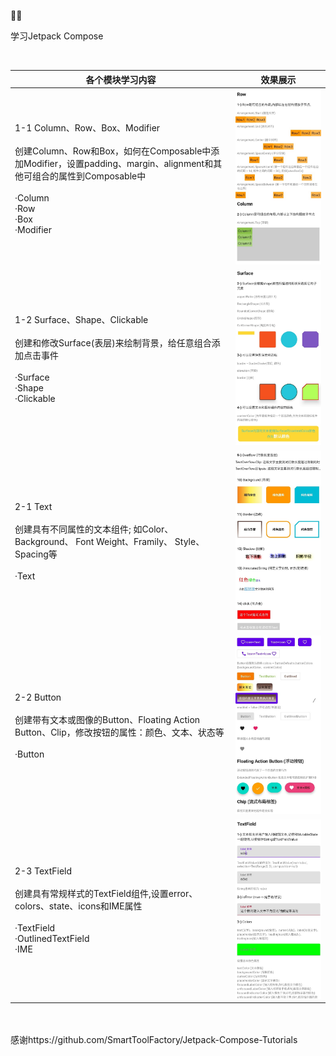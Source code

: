 :rocket::rocket:

学习Jetpack Compose

<br />

| 各个模块学习内容                                             | 效果展示                                                     |
| ------------------------------------------------------------ | ------------------------------------------------------------ |
| 1-1 Column、Row、Box、Modifier<br /><br />创建Column、Row和Box，如何在Composable中添加Modifier，设置padding、margin、alignment和其他可组合的属性到Composable中<br /><br />·Column<br />·Row<br />·Box<br />·Modifier | ![1_1图片](https://github.com/linxiangcheer/Jetpack-Compose-Control-Learn/blob/master/githubReadme/1_1.jpg) |
| 1-2 Surface、Shape、Clickable<br /><br />创建和修改Surface(表层)来绘制背景，给任意组合添加点击事件<br /><br />·Surface<br />·Shape<br />·Clickable | ![1_2图片](https://github.com/linxiangcheer/Jetpack-Compose-Control-Learn/blob/master/githubReadme/1_2.jpg) |
| 2-1 Text<br /><br />创建具有不同属性的文本组件; 如Color、 Background、 Font Weight、Framily、 Style、 Spacing等<br /><br />·Text | ![2_1图片](https://github.com/linxiangcheer/Jetpack-Compose-Control-Learn/blob/master/githubReadme/2_1.jpg) |
| 2-2 Button<br /><br />创建带有文本或图像的Button、Floating Action Button、Clip，修改按钮的属性：颜色、文本、状态等<br /><br />·Button | ![2_2图片](https://github.com/linxiangcheer/Jetpack-Compose-Control-Learn/blob/master/githubReadme/2_2.jpg) |
| 2-3 TextField<br /><br />创建具有常规样式的TextField组件,设置error、colors、state、icons和IME属性<br /><br />·TextField<br />·OutlinedTextField<br />·IME | ![2_3图片](https://github.com/linxiangcheer/Jetpack-Compose-Control-Learn/blob/master/githubReadme/2_3.jpg) |

<br /><br />感谢https://github.com/SmartToolFactory/Jetpack-Compose-Tutorials